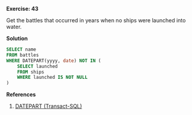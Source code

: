 **Exercise: 43**

Get the battles that occurred in years when no ships were launched into water.

**Solution**

```sql
SELECT name
FROM battles
WHERE DATEPART(yyyy, date) NOT IN (
	SELECT launched
	FROM ships
	WHERE launched IS NOT NULL
)


```

**References**

1. [DATEPART (Transact-SQL)](https://docs.microsoft.com/zh-cn/sql/t-sql/functions/datepart-transact-sql?view=sql-server-ver15)
